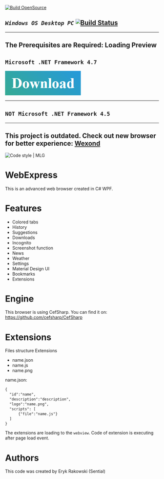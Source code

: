  [![Build OpenSource](https://github.com/CreateBrowser/SharpBrowser/blob/master/OpenSource.png)](https://github.com/sentialx/WebExpress)

## ***``Windows OS Desktop PC``*** [![Build Status](https://ci.appveyor.com/api/projects/status/um3h4xqen7vql7o2/branch/master?svg=true)](ttps://github.com/sentialx/WebExpress)
***
## The Prerequisites are Required: Loading Preview   
## **`Microsoft .NET Framework 4.7`**
  [![Build Downloader](https://raw.githubusercontent.com/CreateDownloader/KugouDownloader/master/Download.PNG)](https://github.com/CreateBrowser/WebExpress/releases/tag/v1.0)

***
## **`NOT Microsoft .NET Framework 4.5`**

***

## This project is outdated. Check out new browser for better experience: [Wexond](https://github.com/nersent/wexond)

![Code style | MLG](https://img.shields.io/badge/code%20style-MLG-ff69b4.svg)

# WebExpress
This is an advanced web browser created in C# WPF. 

# Features

* Colored tabs
* History
* Suggestions
* Downloads
* Incognito
* Screenshot function
* News
* Weather
* Settings
* Material Design UI
* Bookmarks
* Extensions

# Engine
This browser is using CefSharp. You can find it on: https://github.com/cefsharp/CefSharp

# Extensions
  Files structure
  Extensions
  * name.json
  * name.js
  * name.png
  
  name.json:
  ```
  {
    "id":"name",
    "description":"description",
    "logo":"name.png",
    "scripts": [
        {"file":"name.js"}
    ]
  }
  ```
  
  The extensions are loading to the `webview`. Code of extension is executing after page load event.

# Authors
This code was created by Eryk Rakowski (Sential)
